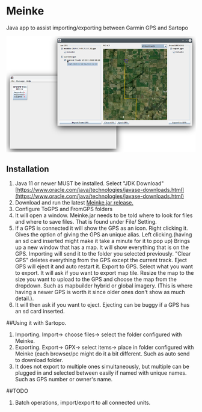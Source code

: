 # Meinke
Java app to assist importing/exporting between Garmin GPS and Sartopo

![Screenshot](./Screenshot.png)

## Installation
1. Java 11 or newer MUST be installed. Select "JDK Download" [https://www.oracle.com/java/technologies/javase-downloads.html](https://www.oracle.com/java/technologies/javase-downloads.html)
2. Download and run the latest [Meinke.jar release.](https://github.com/sammyizimmy/Meinke/releases)
3. Configure ToGPS and FromGPS folders
4. It will open a window. Meinke.jar needs to be told where to look for files and where to save files. That is found under File/ Setting.
5. If a GPS is connected it will show the GPS as an icon. 
    Right clicking it. Gives the option of giving the GPS an unique alias.
    Left clicking.(having an sd card inserted might make it take a minute for it to pop up) Brings up a new window that has a map. It will show everything that is on the GPS. 
    Importing will send it to the folder you selected previously.
    "Clear GPS" deletes everything from the GPS except the current track. Eject GPS will eject it and auto restart it. 
    Export to GPS. Select what you want to export. It will ask if you want to export map tile. Resize the map to the size you want to upload to the GPS and choose the map from the dropdown. Such as mapbuilder hybrid or global imagery. (This is where having a newer GPS is worth it since older ones don't show as much detail.).
6. It will then ask if you want to eject. Ejecting can be buggy if a GPS has an sd card inserted.

##Using it with Sartopo. 
1. Importing. Import-> choose files-> select the folder configured with Meinke.
2. Exporting. Export-> GPX-> select items-> place in folder configured with Meinke (each browser/pc might do it a bit different. Such as auto send to download folder.
3. It does not export to multiple ones simultaneously, but multiple can be plugged in and selected between easily if named with unique names. Such as GPS number or owner's name.

##TODO
1. Batch operations, import/export to all connected units.
